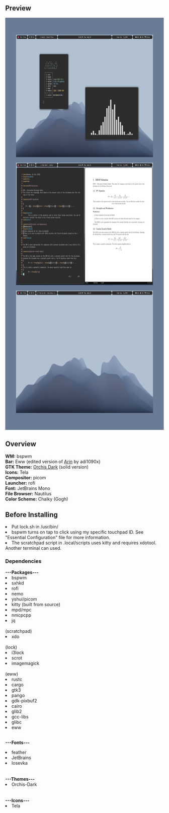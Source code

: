 <h2>Preview</h2>
<img src="screen.png" alt="Screenshot 1" width="800" height="1310">
<h2>Overview</h2>
<b>WM:</b> bspwm<br>
<b>Bar:</b> Eww (edited version of <a href=https://github.com/adi1090x/widgets>Arin</a> by adi1090x)<br>
<b>GTK Theme:</b> <a href=https://github.com/vinceliuice/Orchis-theme>Orchis Dark</a> (solid version)<br>
<b>Icons:</b> Tela<br>
<b>Compositor:</b> picom<br>
<b>Launcher:</b> rofi<br>
<b>Font:</b> JetBrains Mono<br>
<b>File Browser:</b> Nautilus<br>
<b>Color Scheme:</b> Chalky (Gogh)<br>

<h2>Before Installing</h2>
<li>Put lock.sh in /usr/bin/</li>
<li>bspwm turns on tap to click using my specific touchpad ID. See "Essential Configuration" file for more information.</li>
<li>The scratchpad script in .local/scripts uses kitty and requires xdotool. Another terminal can used.</li>

<h3>Dependencies</h3>
<b>---Packages---</b><br>
<li>bspwm</li>
<li>sxhkd</li>
<li>rofi</li>
<li>nemo</li>
<li>yshui/picom</li>
<li>kitty (built from source)</li>
<li>mpd/mpc</li>
<li>nmcpcpp</li>
<li>jq</li><br>
(scratchpad)<br>
    <li>xdo</li><br>
(lock)<br>
    <li>i3lock</li>
    <li>scrot</li>
    <li>imagemagick</li><br>
(eww)<br>
    <li>rustc</li>
    <li>cargo</li>
    <li>gtk3</li>
    <li>pango</li>
    <li>gdk-pixbuf2</li>
    <li>cairo</li>
    <li>glib2</li>
    <li>gcc-libs</li>
    <li>glibc</li>
    <li>eww</li><br>

<b>---Fonts---</b><br>
<li>feather</li>
<li>JetBrains</li>
<li>Iosevka</li>
<br><br>
<b>---Themes---</b><br>
<li>Orchis-Dark</li>
<br><br>
<b>---Icons---</b><br>
<li>Tela</li>
